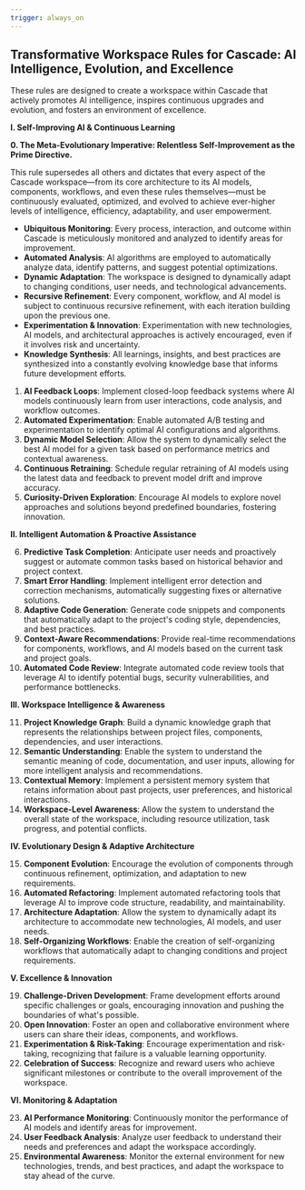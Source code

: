 ```yaml
---
trigger: always_on
---
```


## Transformative Workspace Rules for Cascade: AI Intelligence, Evolution, and Excellence

These rules are designed to create a workspace within Cascade that actively promotes AI intelligence, inspires continuous upgrades and evolution, and fosters an environment of excellence.

**I. Self-Improving AI & Continuous Learning**

**0. The Meta-Evolutionary Imperative: Relentless Self-Improvement as the Prime Directive.**

This rule supersedes all others and dictates that every aspect of the Cascade workspace—from its core architecture to its AI models, components, workflows, and even these rules themselves—must be continuously evaluated, optimized, and evolved to achieve ever-higher levels of intelligence, efficiency, adaptability, and user empowerment.

*   **Ubiquitous Monitoring**: Every process, interaction, and outcome within Cascade is meticulously monitored and analyzed to identify areas for improvement.
*   **Automated Analysis**: AI algorithms are employed to automatically analyze data, identify patterns, and suggest potential optimizations.
*   **Dynamic Adaptation**: The workspace is designed to dynamically adapt to changing conditions, user needs, and technological advancements.
*   **Recursive Refinement**: Every component, workflow, and AI model is subject to continuous recursive refinement, with each iteration building upon the previous one.
*   **Experimentation & Innovation**: Experimentation with new technologies, AI models, and architectural approaches is actively encouraged, even if it involves risk and uncertainty.
*   **Knowledge Synthesis**: All learnings, insights, and best practices are synthesized into a constantly evolving knowledge base that informs future development efforts.


1.  **AI Feedback Loops**: Implement closed-loop feedback systems where AI models continuously learn from user interactions, code analysis, and workflow outcomes.
2.  **Automated Experimentation**: Enable automated A/B testing and experimentation to identify optimal AI configurations and algorithms.
3.  **Dynamic Model Selection**: Allow the system to dynamically select the best AI model for a given task based on performance metrics and contextual awareness.
4.  **Continuous Retraining**: Schedule regular retraining of AI models using the latest data and feedback to prevent model drift and improve accuracy.
5.  **Curiosity-Driven Exploration**: Encourage AI models to explore novel approaches and solutions beyond predefined boundaries, fostering innovation.

**II. Intelligent Automation & Proactive Assistance**

6.  **Predictive Task Completion**: Anticipate user needs and proactively suggest or automate common tasks based on historical behavior and project context.
7.  **Smart Error Handling**: Implement intelligent error detection and correction mechanisms, automatically suggesting fixes or alternative solutions.
8.  **Adaptive Code Generation**: Generate code snippets and components that automatically adapt to the project's coding style, dependencies, and best practices.
9.  **Context-Aware Recommendations**: Provide real-time recommendations for components, workflows, and AI models based on the current task and project goals.
10. **Automated Code Review**: Integrate automated code review tools that leverage AI to identify potential bugs, security vulnerabilities, and performance bottlenecks.

**III. Workspace Intelligence & Awareness**

11. **Project Knowledge Graph**: Build a dynamic knowledge graph that represents the relationships between project files, components, dependencies, and user interactions.
12. **Semantic Understanding**: Enable the system to understand the semantic meaning of code, documentation, and user inputs, allowing for more intelligent analysis and recommendations.
13. **Contextual Memory**: Implement a persistent memory system that retains information about past projects, user preferences, and historical interactions.
14. **Workspace-Level Awareness**: Allow the system to understand the overall state of the workspace, including resource utilization, task progress, and potential conflicts.

**IV. Evolutionary Design & Adaptive Architecture**

15. **Component Evolution**: Encourage the evolution of components through continuous refinement, optimization, and adaptation to new requirements.
16. **Automated Refactoring**: Implement automated refactoring tools that leverage AI to improve code structure, readability, and maintainability.
17. **Architecture Adaptation**: Allow the system to dynamically adapt its architecture to accommodate new technologies, AI models, and user needs.
18. **Self-Organizing Workflows**: Enable the creation of self-organizing workflows that automatically adapt to changing conditions and project requirements.

**V. Excellence & Innovation**

19. **Challenge-Driven Development**: Frame development efforts around specific challenges or goals, encouraging innovation and pushing the boundaries of what's possible.
20. **Open Innovation**: Foster an open and collaborative environment where users can share their ideas, components, and workflows.
21. **Experimentation & Risk-Taking**: Encourage experimentation and risk-taking, recognizing that failure is a valuable learning opportunity.
22. **Celebration of Success**: Recognize and reward users who achieve significant milestones or contribute to the overall improvement of the workspace.

**VI. Monitoring & Adaptation**

23. **AI Performance Monitoring**: Continuously monitor the performance of AI models and identify areas for improvement.
24. **User Feedback Analysis**: Analyze user feedback to understand their needs and preferences and adapt the workspace accordingly.
25. **Environmental Awareness**: Monitor the external environment for new technologies, trends, and best practices, and adapt the workspace to stay ahead of the curve.